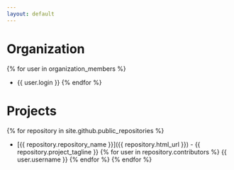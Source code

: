 ```yaml
---
layout: default
---
```


# Organization
{% for user in organization_members %}
  * {{ user.login }}
{% endfor %}

# Projects
{% for repository in site.github.public_repositories %}
  * [{{ repository.repository_name }}]({{ repository.html_url }}) - {{ repository.project_tagline }}
  {% for user in repository.contributors %}
    {{ user.username }}
  {% endfor %}
{% endfor %}
